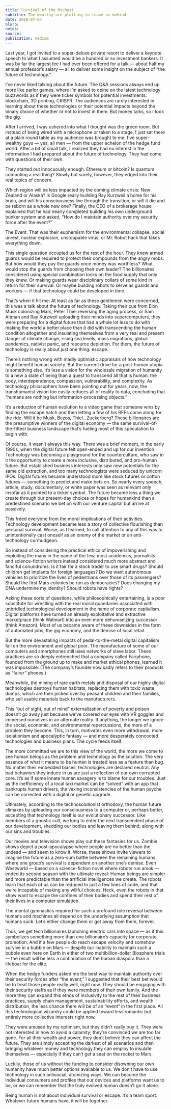 ```yaml
---
title: Survival of the Richest
subtitle: The wealthy are plotting to leave us behind
date: 2018-07-04
blurb:
notes:
source:
publication: medium
---
```


Last year, I got invited to a super-deluxe private resort to deliver a keynote speech to what I assumed would be a hundred or so investment bankers. It was by far the largest fee I had ever been offered for a talk — about half my annual professor’s salary — all to deliver some insight on the subject of “the future of technology.”

I’ve never liked talking about the future. The Q&A sessions always end up more like parlor games, where I’m asked to opine on the latest technology buzzwords as if they were ticker symbols for potential investments: blockchain, 3D printing, CRISPR. The audiences are rarely interested in learning about these technologies or their potential impacts beyond the binary choice of whether or not to invest in them. But money talks, so I took the gig.

After I arrived, I was ushered into what I thought was the green room. But instead of being wired with a microphone or taken to a stage, I just sat there at a plain round table as my audience was brought to me: five super-wealthy guys — yes, all men — from the upper echelon of the hedge fund world. After a bit of small talk, I realized they had no interest in the information I had prepared about the future of technology. They had come with questions of their own.

They started out innocuously enough. Ethereum or bitcoin? Is quantum computing a real thing? Slowly but surely, however, they edged into their real topics of concern.

Which region will be less impacted by the coming climate crisis: New Zealand or Alaska? Is Google really building Ray Kurzweil a home for his brain, and will his consciousness live through the transition, or will it die and be reborn as a whole new one? Finally, the CEO of a brokerage house explained that he had nearly completed building his own underground bunker system and asked, “How do I maintain authority over my security force after the event?”

The Event. That was their euphemism for the environmental collapse, social unrest, nuclear explosion, unstoppable virus, or Mr. Robot hack that takes everything down.

This single question occupied us for the rest of the hour. They knew armed guards would be required to protect their compounds from the angry mobs. But how would they pay the guards once money was worthless? What would stop the guards from choosing their own leader? The billionaires considered using special combination locks on the food supply that only they knew. Or making guards wear disciplinary collars of some kind in return for their survival. Or maybe building robots to serve as guards and workers — if that technology could be developed in time.

That’s when it hit me: At least as far as these gentlemen were concerned, this was a talk about the future of technology. Taking their cue from Elon Musk colonizing Mars, Peter Thiel reversing the aging process, or Sam Altman and Ray Kurzweil uploading their minds into supercomputers, they were preparing for a digital future that had a whole lot less to do with making the world a better place than it did with transcending the human condition altogether and insulating themselves from a very real and present danger of climate change, rising sea levels, mass migrations, global pandemics, nativist panic, and resource depletion. For them, the future of technology is really about just one thing: escape.

There’s nothing wrong with madly optimistic appraisals of how technology might benefit human society. But the current drive for a post-human utopia is something else. It’s less a vision for the wholesale migration of humanity to a new a state of being than a quest to transcend all that is human: the body, interdependence, compassion, vulnerability, and complexity. As technology philosophers have been pointing out for years, now, the transhumanist vision too easily reduces all of reality to data, concluding that “humans are nothing but information-processing objects.”

It’s a reduction of human evolution to a video game that someone wins by finding the escape hatch and then letting a few of his BFFs come along for the ride. Will it be Musk, Bezos, Thiel…Zuckerberg? These billionaires are the presumptive winners of the digital economy — the same survival-of-the-fittest business landscape that’s fueling most of this speculation to begin with.

Of course, it wasn’t always this way. There was a brief moment, in the early 1990s, when the digital future felt open-ended and up for our invention. Technology was becoming a playground for the counterculture, who saw in it the opportunity to create a more inclusive, distributed, and pro-human future. But established business interests only saw new potentials for the same old extraction, and too many technologists were seduced by unicorn IPOs. Digital futures became understood more like stock futures or cotton futures — something to predict and make bets on. So nearly every speech, article, study, documentary, or white paper was seen as relevant only insofar as it pointed to a ticker symbol. The future became less a thing we create through our present-day choices or hopes for humankind than a predestined scenario we bet on with our venture capital but arrive at passively.

This freed everyone from the moral implications of their activities. Technology development became less a story of collective flourishing than personal survival. Worse, as I learned, to call attention to any of this was to unintentionally cast oneself as an enemy of the market or an anti-technology curmudgeon.

So instead of considering the practical ethics of impoverishing and exploiting the many in the name of the few, most academics, journalists, and science-fiction writers instead considered much more abstract and fanciful conundrums: Is it fair for a stock trader to use smart drugs? Should children get implants for foreign languages? Do we want autonomous vehicles to prioritize the lives of pedestrians over those of its passengers? Should the first Mars colonies be run as democracies? Does changing my DNA undermine my identity? Should robots have rights?

Asking these sorts of questions, while philosophically entertaining, is a poor substitute for wrestling with the real moral quandaries associated with unbridled technological development in the name of corporate capitalism. Digital platforms have turned an already exploitative and extractive marketplace (think Walmart) into an even more dehumanizing successor (think Amazon). Most of us became aware of these downsides in the form of automated jobs, the gig economy, and the demise of local retail.

But the more devastating impacts of pedal-to-the-metal digital capitalism fall on the environment and global poor. The manufacture of some of our computers and smartphones still uses networks of slave labor. These practices are so deeply entrenched that a company called Fairphone, founded from the ground up to make and market ethical phones, learned it was impossible. (The company’s founder now sadly refers to their products as “fairer” phones.)

Meanwhile, the mining of rare earth metals and disposal of our highly digital technologies destroys human habitats, replacing them with toxic waste dumps, which are then picked over by peasant children and their families, who sell usable materials back to the manufacturers.

This “out of sight, out of mind” externalization of poverty and poison doesn’t go away just because we’ve covered our eyes with VR goggles and immersed ourselves in an alternate reality. If anything, the longer we ignore the social, economic, and environmental repercussions, the more of a problem they become. This, in turn, motivates even more withdrawal, more isolationism and apocalyptic fantasy — and more desperately concocted technologies and business plans. The cycle feeds itself.

The more committed we are to this view of the world, the more we come to see human beings as the problem and technology as the solution. The very essence of what it means to be human is treated less as a feature than bug. No matter their embedded biases, technologies are declared neutral. Any bad behaviors they induce in us are just a reflection of our own corrupted core. It’s as if some innate human savagery is to blame for our troubles. Just as the inefficiency of a local taxi market can be “solved” with an app that bankrupts human drivers, the vexing inconsistencies of the human psyche can be corrected with a digital or genetic upgrade.

Ultimately, according to the technosolutionist orthodoxy, the human future climaxes by uploading our consciousness to a computer or, perhaps better, accepting that technology itself is our evolutionary successor. Like members of a gnostic cult, we long to enter the next transcendent phase of our development, shedding our bodies and leaving them behind, along with our sins and troubles.

Our movies and television shows play out these fantasies for us. Zombie shows depict a post-apocalypse where people are no better than the undead — and seem to know it. Worse, these shows invite viewers to imagine the future as a zero-sum battle between the remaining humans, where one group’s survival is dependent on another one’s demise. Even Westworld — based on a science-fiction novel where robots run amok — ended its second season with the ultimate reveal: Human beings are simpler and more predictable than the artificial intelligences we create.
The robots learn that each of us can be reduced to just a few lines of code, and that we’re incapable of making any willful choices. Heck, even the robots in that show want to escape the confines of their bodies and spend their rest of their lives in a computer simulation.

The mental gymnastics required for such a profound role reversal between humans and machines all depend on the underlying assumption that humans suck. Let’s either change them or get away from them, forever.

Thus, we get tech billionaires launching electric cars into space — as if this symbolizes something more than one billionaire’s capacity for corporate promotion. And if a few people do reach escape velocity and somehow survive in a bubble on Mars — despite our inability to maintain such a bubble even here on Earth in either of two multibillion-dollar Biosphere trials — the result will be less a continuation of the human diaspora than a lifeboat for the elite.

When the hedge funders asked me the best way to maintain authority over their security forces after “the event,” I suggested that their best bet would be to treat those people really well, right now. They should be engaging with their security staffs as if they were members of their own family. And the more they can expand this ethos of inclusivity to the rest of their business practices, supply chain management, sustainability efforts, and wealth distribution, the less chance there will be of an “event” in the first place. All this technological wizardry could be applied toward less romantic but entirely more collective interests right now.

They were amused by my optimism, but they didn’t really buy it. They were not interested in how to avoid a calamity; they’re convinced we are too far gone. For all their wealth and power, they don’t believe they can affect the future. They are simply accepting the darkest of all scenarios and then bringing whatever money and technology they can employ to insulate themselves — especially if they can’t get a seat on the rocket to Mars.

Luckily, those of us without the funding to consider disowning our own humanity have much better options available to us. We don’t have to use technology in such antisocial, atomizing ways. We can become the individual consumers and profiles that our devices and platforms want us to be, or we can remember that the truly evolved human doesn’t go it alone.

Being human is not about individual survival or escape. It’s a team sport. Whatever future humans have, it will be together.
